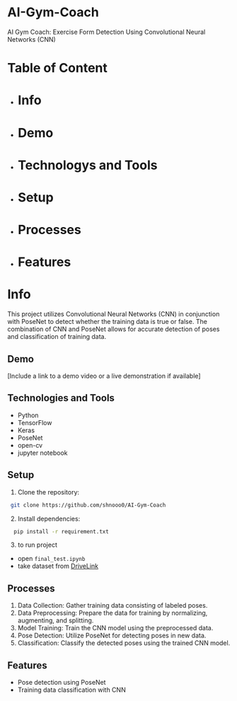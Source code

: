 # AI-Gym-Coach
AI Gym Coach: Exercise Form Detection Using Convolutional Neural Networks (CNN)

# Table of Content
- # Info
- # Demo
- # Technologys and Tools
- # Setup
- # Processes
- # Features


# Info
This project utilizes Convolutional Neural Networks (CNN) in conjunction with PoseNet to detect whether the training data is true or false.
The combination of CNN and PoseNet allows for accurate detection of poses and classification of training data.

## Demo

[Include a link to a demo video or a live demonstration if available]

## Technologies and Tools

- Python
- TensorFlow
- Keras
- PoseNet
- open-cv
- jupyter notebook


## Setup

1. Clone the repository:

  ```bash
   git clone https://github.com/shnooo0/AI-Gym-Coach 
  ```
2. Install dependencies:
 ```bash
   pip install -r requirement.txt
  ```
3. to run project
- open ```final_test.ipynb```
- take dataset from [DriveLink](https://drive.google.com/drive/u/0/folders/1aBBl88ddYuxOkktYSYWYdPf8SDtqS0ev)

## Processes

1. Data Collection: Gather training data consisting of labeled poses.
2. Data Preprocessing: Prepare the data for training by normalizing, augmenting, and splitting.
3. Model Training: Train the CNN model using the preprocessed data.
4. Pose Detection: Utilize PoseNet for detecting poses in new data.
5. Classification: Classify the detected poses using the trained CNN model.


## Features

- Pose detection using PoseNet
- Training data classification with CNN
